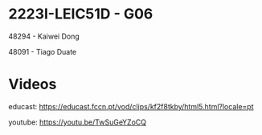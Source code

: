 # 2223I-LEIC51D - G06

48294 - Kaiwei Dong

48091 - Tiago Duate

# Videos
educast: https://educast.fccn.pt/vod/clips/kf2f8tkby/html5.html?locale=pt

youtube: https://youtu.be/TwSuGeYZoCQ

